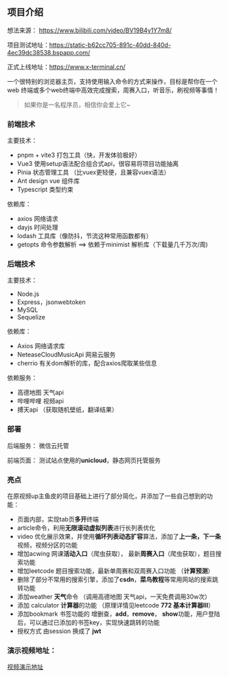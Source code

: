 ## 项目介绍

想法来源： https://www.bilibili.com/video/BV19B4y1Y7m8/

项目测试地址：https://static-b62cc705-891c-40dd-840d-4ec39dc38538.bspapp.com/

正式上线地址：https://www.x-terminal.cn/

一个很特别的浏览器主页，支持使用输入命令的方式来操作，目标是帮你在一个 web 终端或多个web终端中高效完成搜索，周赛入口，听音乐，刷视频等事情！

> 如果你是一名程序员，相信你会爱上它~

### 前端技术

主要技术：

- pnpm + vite3 打包工具（快，开发体验极好）
- Vue3 使用setup语法配合组合式api，很容易将项目功能抽离
- Pinia 状态管理工具 （比vuex更轻便，且兼容vuex语法）
- Ant design vue 组件库
- Typescript 类型约束

依赖库：

- axios 网络请求
- dayjs 时间处理
- lodash 工具库（像防抖，节流这种常用函数都有）
- getopts 命令参数解析 ==> 依赖于minimist 解析库（下载量几千万次/周)

### 后端技术

主要技术：

- Node.js
- Express，jsonwebtoken
- MySQL
- Sequelize

依赖库：

- Axios  网络请求库
- NeteaseCloudMusicApi 网易云服务
- cherrio 有关dom解析的库，配合axios爬取某些信息

依赖服务：

- 高德地图 天气api
- 哔哩哔哩 视频api
- 搏天api （获取随机壁纸，翻译结果）

### 部署

后端服务： 微信云托管

前端页面： 测试站点使用的**unicloud**，静态网页托管服务

### 亮点

在原视频up主鱼皮的项目基础上进行了部分简化，并添加了一些自己想到的功能：

- 页面内部，实现tab页**多开**终端
- article命令，利用**无限滚动虚拟列表**进行长列表优化
- video 优化展示效果，并使用**循环列表动态扩容**算法，添加了**上一条，下一条**视频，视频分区的功能
- 增加acwing 网课**活动入口**（爬虫获取）， 最新**周赛入口**（爬虫获取），题目搜索功能
- 增加leetcode 题目搜索功能，最新单周赛和双周赛入口功能 （**计算预测**）
- 删除了部分不常用的搜索引擎，添加了**csdn**，**菜鸟教程**等常用网站的搜索跳转功能
- 添加weather **天气**命令 （调用高德地图 天气api，一天免费调用30w次）
- 添加 calculator **计算器**的功能 （原理详情见leetcode **772 基本计算器Ⅲ**）
- 添加bookmark 书签功能的 增删查，**add**，**remove**， **show**功能，用户登陆后，可以通过已添加的书签key，实现快速跳转的功能
- 授权方式 由session 换成了 **jwt**

### 演示视频地址：

[视频演示地址](https://vkceyugu.cdn.bspapp.com/VKCEYUGU-b62cc705-891c-40dd-840d-4ec39dc38538/d25da370-f1ca-49e8-94d0-7490d0ef1f82.mp4)
